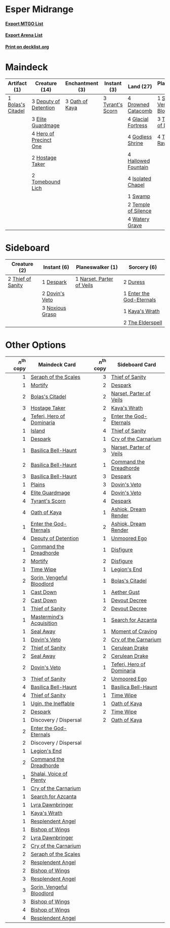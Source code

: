 # Esper Midrange

#### [Export MTGO List](../collection/Esper%20Midrange/Esper%20Midrange.txt)
#### [Export Arena List](../collection/Esper%20Midrange/Esper%20Midrange_arena.txt)
#### [Print on decklist.org](http://decklist.org/?deckmain=1%09Bolas's%20Citadel%0A3%09Deputy%20of%20Detention%0A4%09Drowned%20Catacomb%0A3%09Elite%20Guardmage%0A4%09Glacial%20Fortress%0A4%09Godless%20Shrine%0A4%09Hallowed%20Fountain%0A4%09Hero%20of%20Precinct%20One%0A2%09Hostage%20Taker%0A4%09Isolated%20Chapel%0A3%09Oath%20of%20Kaya%0A1%09Sorin,%20Vengeful%20Bloodlord%0A1%09Swamp%0A3%09Teferi,%20Hero%20of%20Dominaria%0A4%09Teferi,%20Time%20Raveler%0A2%09Temple%20of%20Silence%0A4%09Thought%20Erasure%0A2%09Tomebound%20Lich%0A3%09Tyrant's%20Scorn%0A4%09Watery%20Grave&deckside=1%09Despark%0A2%09Dovin's%20Veto%0A2%09Duress%0A1%09Enter%20the%20God-Eternals%0A1%09Kaya's%20Wrath%0A1%09Narset,%20Parter%20of%20Veils%0A3%09Noxious%20Grasp%0A2%09The%20Elderspell%0A2%09Thief%20of%20Sanity)
# Maindeck

|                                        Artifact (1)                                        |                                          Creature (14)                                          |                                     Enchantment (3)                                     |                                        Instant (3)                                        |                                          Land (27)                                           |                                           Planeswalker (8)                                           |                                        Sorcery (4)                                         |
|--------------------------------------------------------------------------------------------|-------------------------------------------------------------------------------------------------|-----------------------------------------------------------------------------------------|-------------------------------------------------------------------------------------------|----------------------------------------------------------------------------------------------|------------------------------------------------------------------------------------------------------|--------------------------------------------------------------------------------------------|
|1 [Bolas's Citadel](http://gatherer.wizards.com/Pages/Card/Details.aspx?multiverseid=461006)|3 [Deputy of Detention](http://gatherer.wizards.com/Pages/Card/Details.aspx?multiverseid=457309) |3 [Oath of Kaya](http://gatherer.wizards.com/Pages/Card/Details.aspx?multiverseid=461136)|3 [Tyrant's Scorn](http://gatherer.wizards.com/Pages/Card/Details.aspx?multiverseid=461152)|4 [Drowned Catacomb](http://gatherer.wizards.com/Pages/Card/Details.aspx?multiverseid=430633) |1 [Sorin, Vengeful Bloodlord](http://gatherer.wizards.com/Pages/Card/Details.aspx?multiverseid=461144)|4 [Thought Erasure](http://gatherer.wizards.com/Pages/Card/Details.aspx?multiverseid=452956)|
|                                                                                            |3 [Elite Guardmage](http://gatherer.wizards.com/Pages/Card/Details.aspx?multiverseid=461122)     |                                                                                         |                                                                                           |4 [Glacial Fortress](http://gatherer.wizards.com/Pages/Card/Details.aspx?multiverseid=190562) |3 [Teferi, Hero of Dominaria](http://gatherer.wizards.com/Pages/Card/Details.aspx?multiverseid=443095)|                                                                                            |
|                                                                                            |4 [Hero of Precinct One](http://gatherer.wizards.com/Pages/Card/Details.aspx?multiverseid=457155)|                                                                                         |                                                                                           |4 [Godless Shrine](http://gatherer.wizards.com/Pages/Card/Details.aspx?multiverseid=405099)   |4 [Teferi, Time Raveler](http://gatherer.wizards.com/Pages/Card/Details.aspx?multiverseid=461148)     |                                                                                            |
|                                                                                            |2 [Hostage Taker](http://gatherer.wizards.com/Pages/Card/Details.aspx?multiverseid=435379)       |                                                                                         |                                                                                           |4 [Hallowed Fountain](http://gatherer.wizards.com/Pages/Card/Details.aspx?multiverseid=97071) |                                                                                                      |                                                                                            |
|                                                                                            |2 [Tomebound Lich](http://gatherer.wizards.com/Pages/Card/Details.aspx?multiverseid=466973)      |                                                                                         |                                                                                           |4 [Isolated Chapel](http://gatherer.wizards.com/Pages/Card/Details.aspx?multiverseid=443129)  |                                                                                                      |                                                                                            |
|                                                                                            |                                                                                                 |                                                                                         |                                                                                           |1 [Swamp](http://gatherer.wizards.com/Pages/Card/Details.aspx?multiverseid=439858)            |                                                                                                      |                                                                                            |
|                                                                                            |                                                                                                 |                                                                                         |                                                                                           |2 [Temple of Silence](http://gatherer.wizards.com/Pages/Card/Details.aspx?multiverseid=373522)|                                                                                                      |                                                                                            |
|                                                                                            |                                                                                                 |                                                                                         |                                                                                           |4 [Watery Grave](http://gatherer.wizards.com/Pages/Card/Details.aspx?multiverseid=405114)     |                                                                                                      |                                                                                            |


# Sideboard

|                                        Creature (2)                                        |                                       Instant (6)                                        |                                          Planeswalker (1)                                          |                                            Sorcery (6)                                            |
|--------------------------------------------------------------------------------------------|------------------------------------------------------------------------------------------|----------------------------------------------------------------------------------------------------|---------------------------------------------------------------------------------------------------|
|2 [Thief of Sanity](http://gatherer.wizards.com/Pages/Card/Details.aspx?multiverseid=452955)|1 [Despark](http://gatherer.wizards.com/Pages/Card/Details.aspx?multiverseid=461117)      |1 [Narset, Parter of Veils](http://gatherer.wizards.com/Pages/Card/Details.aspx?multiverseid=460988)|2 [Duress](http://gatherer.wizards.com/Pages/Card/Details.aspx?multiverseid=14557)                 |
|                                                                                            |2 [Dovin's Veto](http://gatherer.wizards.com/Pages/Card/Details.aspx?multiverseid=461120) |                                                                                                    |1 [Enter the God-Eternals](http://gatherer.wizards.com/Pages/Card/Details.aspx?multiverseid=461123)|
|                                                                                            |3 [Noxious Grasp](http://gatherer.wizards.com/Pages/Card/Details.aspx?multiverseid=466864)|                                                                                                    |1 [Kaya's Wrath](http://gatherer.wizards.com/Pages/Card/Details.aspx?multiverseid=457331)          |
|                                                                                            |                                                                                          |                                                                                                    |2 [The Elderspell](http://gatherer.wizards.com/Pages/Card/Details.aspx?multiverseid=461016)        |


# Other Options

|*n*<sup>th</sup> copy|                                           Maindeck Card                                            |*n*<sup>th</sup> copy|                                           Sideboard Card                                           |
|--------------------:|----------------------------------------------------------------------------------------------------|--------------------:|----------------------------------------------------------------------------------------------------|
|                    1|[Seraph of the Scales](http://gatherer.wizards.com/Pages/Card/Details.aspx?multiverseid=457349)     |                    3|[Thief of Sanity](http://gatherer.wizards.com/Pages/Card/Details.aspx?multiverseid=452955)          |
|                    1|[Mortify](http://gatherer.wizards.com/Pages/Card/Details.aspx?multiverseid=420829)                  |                    2|[Despark](http://gatherer.wizards.com/Pages/Card/Details.aspx?multiverseid=461117)                  |
|                    2|[Bolas's Citadel](http://gatherer.wizards.com/Pages/Card/Details.aspx?multiverseid=461006)          |                    2|[Narset, Parter of Veils](http://gatherer.wizards.com/Pages/Card/Details.aspx?multiverseid=460988)  |
|                    3|[Hostage Taker](http://gatherer.wizards.com/Pages/Card/Details.aspx?multiverseid=435379)            |                    2|[Kaya's Wrath](http://gatherer.wizards.com/Pages/Card/Details.aspx?multiverseid=457331)             |
|                    4|[Teferi, Hero of Dominaria](http://gatherer.wizards.com/Pages/Card/Details.aspx?multiverseid=443095)|                    2|[Enter the God-Eternals](http://gatherer.wizards.com/Pages/Card/Details.aspx?multiverseid=461123)   |
|                    1|[Island](http://gatherer.wizards.com/Pages/Card/Details.aspx?multiverseid=439857)                   |                    4|[Thief of Sanity](http://gatherer.wizards.com/Pages/Card/Details.aspx?multiverseid=452955)          |
|                    1|[Despark](http://gatherer.wizards.com/Pages/Card/Details.aspx?multiverseid=461117)                  |                    1|[Cry of the Carnarium](http://gatherer.wizards.com/Pages/Card/Details.aspx?multiverseid=457214)     |
|                    1|[Basilica Bell-Haunt](http://gatherer.wizards.com/Pages/Card/Details.aspx?multiverseid=457300)      |                    3|[Narset, Parter of Veils](http://gatherer.wizards.com/Pages/Card/Details.aspx?multiverseid=460988)  |
|                    2|[Basilica Bell-Haunt](http://gatherer.wizards.com/Pages/Card/Details.aspx?multiverseid=457300)      |                    1|[Command the Dreadhorde](http://gatherer.wizards.com/Pages/Card/Details.aspx?multiverseid=461009)   |
|                    3|[Basilica Bell-Haunt](http://gatherer.wizards.com/Pages/Card/Details.aspx?multiverseid=457300)      |                    3|[Despark](http://gatherer.wizards.com/Pages/Card/Details.aspx?multiverseid=461117)                  |
|                    1|[Plains](http://gatherer.wizards.com/Pages/Card/Details.aspx?multiverseid=439856)                   |                    3|[Dovin's Veto](http://gatherer.wizards.com/Pages/Card/Details.aspx?multiverseid=461120)             |
|                    4|[Elite Guardmage](http://gatherer.wizards.com/Pages/Card/Details.aspx?multiverseid=461122)          |                    4|[Dovin's Veto](http://gatherer.wizards.com/Pages/Card/Details.aspx?multiverseid=461120)             |
|                    4|[Tyrant's Scorn](http://gatherer.wizards.com/Pages/Card/Details.aspx?multiverseid=461152)           |                    4|[Despark](http://gatherer.wizards.com/Pages/Card/Details.aspx?multiverseid=461117)                  |
|                    4|[Oath of Kaya](http://gatherer.wizards.com/Pages/Card/Details.aspx?multiverseid=461136)             |                    1|[Ashiok, Dream Render](http://gatherer.wizards.com/Pages/Card/Details.aspx?multiverseid=461155)     |
|                    1|[Enter the God-Eternals](http://gatherer.wizards.com/Pages/Card/Details.aspx?multiverseid=461123)   |                    2|[Ashiok, Dream Render](http://gatherer.wizards.com/Pages/Card/Details.aspx?multiverseid=461155)     |
|                    4|[Deputy of Detention](http://gatherer.wizards.com/Pages/Card/Details.aspx?multiverseid=457309)      |                    1|[Unmoored Ego](http://gatherer.wizards.com/Pages/Card/Details.aspx?multiverseid=452962)             |
|                    1|[Command the Dreadhorde](http://gatherer.wizards.com/Pages/Card/Details.aspx?multiverseid=461009)   |                    1|[Disfigure](http://gatherer.wizards.com/Pages/Card/Details.aspx?multiverseid=442076)                |
|                    2|[Mortify](http://gatherer.wizards.com/Pages/Card/Details.aspx?multiverseid=420829)                  |                    2|[Disfigure](http://gatherer.wizards.com/Pages/Card/Details.aspx?multiverseid=442076)                |
|                    1|[Time Wipe](http://gatherer.wizards.com/Pages/Card/Details.aspx?multiverseid=461150)                |                    1|[Legion's End](http://gatherer.wizards.com/Pages/Card/Details.aspx?multiverseid=466860)             |
|                    2|[Sorin, Vengeful Bloodlord](http://gatherer.wizards.com/Pages/Card/Details.aspx?multiverseid=461144)|                    1|[Bolas's Citadel](http://gatherer.wizards.com/Pages/Card/Details.aspx?multiverseid=461006)          |
|                    1|[Cast Down](http://gatherer.wizards.com/Pages/Card/Details.aspx?multiverseid=442969)                |                    1|[Aether Gust](http://gatherer.wizards.com/Pages/Card/Details.aspx?multiverseid=466796)              |
|                    2|[Cast Down](http://gatherer.wizards.com/Pages/Card/Details.aspx?multiverseid=442969)                |                    1|[Devout Decree](http://gatherer.wizards.com/Pages/Card/Details.aspx?multiverseid=466767)            |
|                    1|[Thief of Sanity](http://gatherer.wizards.com/Pages/Card/Details.aspx?multiverseid=452955)          |                    2|[Devout Decree](http://gatherer.wizards.com/Pages/Card/Details.aspx?multiverseid=466767)            |
|                    1|[Mastermind's Acquisition](http://gatherer.wizards.com/Pages/Card/Details.aspx?multiverseid=439734) |                    1|[Search for Azcanta](http://gatherer.wizards.com/Pages/Card/Details.aspx?multiverseid=435226)       |
|                    1|[Seal Away](http://gatherer.wizards.com/Pages/Card/Details.aspx?multiverseid=442919)                |                    1|[Moment of Craving](http://gatherer.wizards.com/Pages/Card/Details.aspx?multiverseid=439736)        |
|                    1|[Dovin's Veto](http://gatherer.wizards.com/Pages/Card/Details.aspx?multiverseid=461120)             |                    2|[Cry of the Carnarium](http://gatherer.wizards.com/Pages/Card/Details.aspx?multiverseid=457214)     |
|                    2|[Thief of Sanity](http://gatherer.wizards.com/Pages/Card/Details.aspx?multiverseid=452955)          |                    1|[Cerulean Drake](http://gatherer.wizards.com/Pages/Card/Details.aspx?multiverseid=466807)           |
|                    2|[Seal Away](http://gatherer.wizards.com/Pages/Card/Details.aspx?multiverseid=442919)                |                    2|[Cerulean Drake](http://gatherer.wizards.com/Pages/Card/Details.aspx?multiverseid=466807)           |
|                    2|[Dovin's Veto](http://gatherer.wizards.com/Pages/Card/Details.aspx?multiverseid=461120)             |                    1|[Teferi, Hero of Dominaria](http://gatherer.wizards.com/Pages/Card/Details.aspx?multiverseid=443095)|
|                    3|[Thief of Sanity](http://gatherer.wizards.com/Pages/Card/Details.aspx?multiverseid=452955)          |                    2|[Unmoored Ego](http://gatherer.wizards.com/Pages/Card/Details.aspx?multiverseid=452962)             |
|                    4|[Basilica Bell-Haunt](http://gatherer.wizards.com/Pages/Card/Details.aspx?multiverseid=457300)      |                    1|[Basilica Bell-Haunt](http://gatherer.wizards.com/Pages/Card/Details.aspx?multiverseid=457300)      |
|                    4|[Thief of Sanity](http://gatherer.wizards.com/Pages/Card/Details.aspx?multiverseid=452955)          |                    1|[Time Wipe](http://gatherer.wizards.com/Pages/Card/Details.aspx?multiverseid=461150)                |
|                    1|[Ugin, the Ineffable](http://gatherer.wizards.com/Pages/Card/Details.aspx?multiverseid=460929)      |                    1|[Oath of Kaya](http://gatherer.wizards.com/Pages/Card/Details.aspx?multiverseid=461136)             |
|                    2|[Despark](http://gatherer.wizards.com/Pages/Card/Details.aspx?multiverseid=461117)                  |                    2|[Time Wipe](http://gatherer.wizards.com/Pages/Card/Details.aspx?multiverseid=461150)                |
|                    1|Discovery / Dispersal                                                                               |                    2|[Oath of Kaya](http://gatherer.wizards.com/Pages/Card/Details.aspx?multiverseid=461136)             |
|                    2|[Enter the God-Eternals](http://gatherer.wizards.com/Pages/Card/Details.aspx?multiverseid=461123)   |                     |                                                                                                    |
|                    2|Discovery / Dispersal                                                                               |                     |                                                                                                    |
|                    1|[Legion's End](http://gatherer.wizards.com/Pages/Card/Details.aspx?multiverseid=466860)             |                     |                                                                                                    |
|                    2|[Command the Dreadhorde](http://gatherer.wizards.com/Pages/Card/Details.aspx?multiverseid=461009)   |                     |                                                                                                    |
|                    1|[Shalai, Voice of Plenty](http://gatherer.wizards.com/Pages/Card/Details.aspx?multiverseid=442923)  |                     |                                                                                                    |
|                    1|[Cry of the Carnarium](http://gatherer.wizards.com/Pages/Card/Details.aspx?multiverseid=457214)     |                     |                                                                                                    |
|                    1|[Search for Azcanta](http://gatherer.wizards.com/Pages/Card/Details.aspx?multiverseid=435226)       |                     |                                                                                                    |
|                    1|[Lyra Dawnbringer](http://gatherer.wizards.com/Pages/Card/Details.aspx?multiverseid=442914)         |                     |                                                                                                    |
|                    1|[Kaya's Wrath](http://gatherer.wizards.com/Pages/Card/Details.aspx?multiverseid=457331)             |                     |                                                                                                    |
|                    1|[Resplendent Angel](http://gatherer.wizards.com/Pages/Card/Details.aspx?multiverseid=447170)        |                     |                                                                                                    |
|                    1|[Bishop of Wings](http://gatherer.wizards.com/Pages/Card/Details.aspx?multiverseid=466762)          |                     |                                                                                                    |
|                    2|[Lyra Dawnbringer](http://gatherer.wizards.com/Pages/Card/Details.aspx?multiverseid=442914)         |                     |                                                                                                    |
|                    2|[Cry of the Carnarium](http://gatherer.wizards.com/Pages/Card/Details.aspx?multiverseid=457214)     |                     |                                                                                                    |
|                    2|[Seraph of the Scales](http://gatherer.wizards.com/Pages/Card/Details.aspx?multiverseid=457349)     |                     |                                                                                                    |
|                    2|[Resplendent Angel](http://gatherer.wizards.com/Pages/Card/Details.aspx?multiverseid=447170)        |                     |                                                                                                    |
|                    2|[Bishop of Wings](http://gatherer.wizards.com/Pages/Card/Details.aspx?multiverseid=466762)          |                     |                                                                                                    |
|                    3|[Resplendent Angel](http://gatherer.wizards.com/Pages/Card/Details.aspx?multiverseid=447170)        |                     |                                                                                                    |
|                    3|[Sorin, Vengeful Bloodlord](http://gatherer.wizards.com/Pages/Card/Details.aspx?multiverseid=461144)|                     |                                                                                                    |
|                    3|[Bishop of Wings](http://gatherer.wizards.com/Pages/Card/Details.aspx?multiverseid=466762)          |                     |                                                                                                    |
|                    4|[Bishop of Wings](http://gatherer.wizards.com/Pages/Card/Details.aspx?multiverseid=466762)          |                     |                                                                                                    |
|                    4|[Resplendent Angel](http://gatherer.wizards.com/Pages/Card/Details.aspx?multiverseid=447170)        |                     |                                                                                                    |

